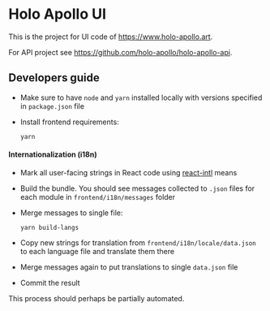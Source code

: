 # Holo Apollo UI

This is the project for UI code of https://www.holo-apollo.art.

For API project see https://github.com/holo-apollo/holo-apollo-api.

## Developers guide

- Make sure to have `node` and `yarn` installed locally with versions specified in `package.json` file

- Install frontend requirements:

  ```
  yarn
  ```
  
#### Internationalization (i18n)

- Mark all user-facing strings in React code using [react-intl](https://github.com/yahoo/react-intl/wiki#getting-started) means

- Build the bundle. You should see messages collected to `.json` files for each module in `frontend/i18n/messages` folder

- Merge messages to single file:

  ```
  yarn build-langs
  ```

- Copy new strings for translation from `frontend/i18n/locale/data.json` to each language file and translate them there

- Merge messages again to put translations to single `data.json` file

- Commit the result

This process should perhaps be partially automated.
